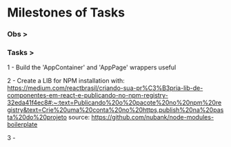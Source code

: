 # Milestones of Tasks

### Obs >

### Tasks >

1 - Build the 'AppContainer' and 'AppPage' wrappers useful

2 - Create a LIB for NPM installation with:
https://medium.com/reactbrasil/criando-sua-pr%C3%B3pria-lib-de-componentes-em-react-e-publicando-no-npm-registry-32eda41f4ec8#:~:text=Publicando%20o%20pacote%20no%20npm%20registry&text=Crie%20uma%20conta%20no%20https,publish%20na%20pasta%20do%20projeto
source: https://github.com/nubank/node-modules-boilerplate

3 -
